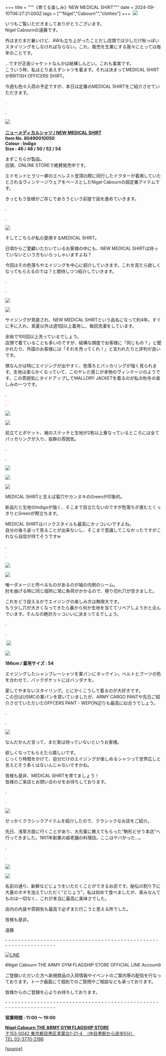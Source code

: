 +++
title = """《育てる楽しみ》NEW MEDICAL SHIRT"""
date = 2024-09-10T06:27:21.000Z
tags = ["\"Nigel","Cabourn\"","clothes"]
+++
 ![](https://cdn.shopify.com/s/files/1/0094/9295/5196/files/IMG_2478_480x480.jpg?v=1725871578)

いつもご覧いただきましてありがとうございます。  
Nigel Cabournの遠藤です。

外はまだまだ暑いけど、AWも立ち上がったことだし店頭では少しだけ秋っぽいスタイリングをしなければならない。これ、販売を生業にする我々にとっては毎年のことです。

…ですが正直ジャケットなんかは結構しんどい。これも事実です。  
こういう時、私はとりあえずシャツを着ます。それは決まってMEDICAL SHIRTかBRITISH OFFICERS SHIRT。

今週も色々入荷の予定ですが、本日は定番のMEDICAL SHIRTをご紹介させていただきます。

.

.

![](https://cdn.shopify.com/s/files/1/0094/9295/5196/files/IMG_2355_e6b2a213-12cb-49ad-a363-06f31156a580_480x480.jpg?v=1725871579) 

[**ニューメディカルシャツ / NEW MEDICAL SHIRT**](https://cabourn.jp/products/80490010050)  
**Item No. 80490010050**  
**Colour : Indigo**  
**Size : 46 / 48 / 50 / 52 / 54**

まずこちらが製品。  
店頭、ONLINE STOREで絶賛発売中です。

エドモンドヒラリー卿のエベレスト登頂の際に同行したドクターが着用していたとされるヴィンテージウェアをベースとしたNigel Cabournの超定番アイテムです。

きっともう皆様がご存じであろうという前提で話を進めていきます。

.

.

![](https://cdn.shopify.com/s/files/1/0094/9295/5196/files/IMG_2354_fbe76d57-af1d-40cb-b6bc-c6e1202c42b5_480x480.jpg?v=1725871579)

そしてこちらが私の愛用するMEDICAL SHIRT。

日頃からご愛顧いただいているお客様の中にも、NEW MEDICAL SHIRTは持っていないという方もいらっしゃいますよね？

今回はその色落ちやエイジングを中心に紹介していきます。これを見たら欲しくなってもらえるのでは？と期待しつつ紹介していきます。

.

.

![](https://cdn.shopify.com/s/files/1/0094/9295/5196/files/IMG_2545_59eeabcb-acc8-4292-966b-59acc9100636_480x480.jpg?v=1725871579)

![](https://cdn.shopify.com/s/files/1/0094/9295/5196/files/IMG_2518_480x480.jpg?v=1725871579)

サイジングが見直され、NEW MEDICAL SHIRTという品名になって約4年。すぐに手に入れ、真夏以外は週1回以上着用し、毎回洗濯をしています。

余裕で100回以上洗っているでしょう。  
店頭で着ていることも多いのですが、結構な頻度でお客様に「同じもの？」と聞かれたり、外国のお客様には「それを売ってくれ！」と言われたりと評判が良いです。

襟なんかは特にエイジングが出やすく、色落ちとパッカリングが強く見られます。生地は柔らかくなっていて、このヤレた感じが本物のヴィンテージのようです。この雰囲気にタイドアップしてMALLORY JACKETを着るのが私の秋冬の楽しみの一つです。

.

.

![](https://cdn.shopify.com/s/files/1/0094/9295/5196/files/IMG_2513_b1d1fc27-54fd-43e3-a64f-a4bab624abed_480x480.jpg?v=1725871580)

![](https://cdn.shopify.com/s/files/1/0094/9295/5196/files/IMG_2527_3a6f5f5a-27a6-4b0f-b7a7-ecd276038a75_480x480.jpg?v=1725871579)

前立てとポケット、裾のステッチと生地が2枚以上重なっているところには全てパッカリングが入り、抜群の雰囲気。

.

.

![](https://cdn.shopify.com/s/files/1/0094/9295/5196/files/IMG_2501_480x480.jpg?v=1725871579)

![](https://cdn.shopify.com/s/files/1/0094/9295/5196/files/IMG_2506_b165ecce-8685-4a1d-8b33-44404b45cfdc_480x480.jpg?v=1725871579)

![](https://cdn.shopify.com/s/files/1/0094/9295/5196/files/IMG_2522_dd14d07b-fb05-4d92-bc6f-312b98cd4a1f_480x480.jpg?v=1725871579)

MEDICAL SHIRTと言えば菊穴やカンヌキのGreenが印象的。

新品だと生地のIndigoが強く、そこまで目立たないのですが色落ちが進むとくっきりとGreenが際立ちます。

MEDICAL SHIRTはバックスタイルも最高にカッコいいですよね。  
自分の後ろ姿って見ることが出来ないし、そこまで意識してこなかったですがこれなら自信が持てそうですw

.

.

![](https://cdn.shopify.com/s/files/1/0094/9295/5196/files/IMG_2497_480x480.jpg?v=1725871579)

![](https://cdn.shopify.com/s/files/1/0094/9295/5196/files/IMG_2489_480x480.jpg?v=1725871578)

唯一ダメージと呼べるものがあるのが袖の内側のシーム。  
肘を曲げる時に同じ個所に常に負荷がかかるので、擦り切れ穴が空きました。

これをどう捉えるかでエイジングの楽しみ方は無限大です。  
もう少し穴が大きくなってきたら裏から何か生地を当ててリペアしようかと企んでいます。そんなの絶対カッコいいに決まってるでしょう。

.

.

 **![](https://cdn.shopify.com/s/files/1/0094/9295/5196/files/IMG_2359_f72b3d8d-a296-46ca-a4fe-16a040ddf207_480x480.jpg?v=1725871579)**

**![](https://cdn.shopify.com/s/files/1/0094/9295/5196/files/IMG_2402_89080b4f-d179-4239-9a7c-d6e180d665b8_480x480.jpg?v=1725871579)**

**186cm / 着用サイズ : 54**

エイジングしたシャンブレーシャツを軍パンにタックイン。ベルトとブーツの色を合わせて、バックポケットにはバンダナを。

愛してやまないスタイリング。とにかくこうして着るのが大好きです。  
この日はUSMCの軍パンを穿いていましたが、ARMY CARGO PANTや先日ご紹介させていただいたOFFCERS PANT - WEPON辺りも最高に似合うでしょう。

.

.

![](https://cdn.shopify.com/s/files/1/0094/9295/5196/files/IMG_2340_480x480.jpg?v=1725947482)

なんだかんだ言って、まだ実は持っていないというお客様。

欲しくなってもらえたら嬉しいです。  
じっくり時間をかけて、自分だけのエイジングが楽しめるシャツって世界広しと言えどそう多くはないんじゃないですかね。

皆様も是非、MEDICAL SHIRTを育てましょう！  
皆様のご来店とお問い合わせをお待ちしております。

.

.

![](https://cdn.shopify.com/s/files/1/0094/9295/5196/files/IMG_5962_480x480.jpg?v=1725948022)

せっかくクラシックアイテムを紹介したので、クラシックなお店をご紹介。

先日、浅草方面に行くことがあり、大先輩に教えてもらった"駒形どぜう本店"へ行ってきました。1801年創業の超老舗の料理店。ここはヤバかった…。

.

.

![](https://cdn.shopify.com/s/files/1/0094/9295/5196/files/IMG_5963_ef7c302f-bdd9-4e8f-be94-7d41f0c6c5a8_480x480.jpg?v=1725948022)

![](https://cdn.shopify.com/s/files/1/0094/9295/5196/files/IMG_5965_33329627-48d3-46de-9a8a-301644a671c9_480x480.jpg?v=1725948022)

名前の通り、新鮮などじょうをいただくことができるお店です。秘伝の割り下に大量のネギを加えていただく"どじょう"。私は初めて食べましたが、臭みなんてものは一切なく、これが本当に最高に美味さでした。

店内の内装や雰囲気も最高で必ずまた行こうと思える所でした。

皆様も是非。

遠藤

\- - - - - - - - - - - - - - - - - - - - - - - - - - - - - - - - - - - - - - - - - - - - - - - - - - - - - - - - - - - - - - - -  

[![LINE](https://cdn.shopify.com/s/files/1/0094/9295/5196/files/ja_600x600.png?v=1631941030)](https://lin.ee/NpdpRpF)

《Nigel Cabourn THE ARMY GYM FLAGSHIP STORE OFFICIAL LINE Account》

ご登録いただいた方へ新規商品の入荷情報やイベントのご案内等の配信を行なっております。トーク画面にて個別でのご質問やご相談なども承っております。

皆様からのご登録を心よりお待ちしております。

\- - - - - - - - - - - - - - - - - - - - - - - - - - - - - - - - - - - - - - - - - - - - - - - - - - - - - - - - - - - - - - - - 

**営業時間 : 11:00 〜 19:00**

[**Nigel Cabourn THE ARMY GYM FLAGSHIP STORE**](https://cabourn.jp/pages/flagship)  
[〒153-0042 東京都目黒区青葉台1-21-4　（中目黒駅から徒歩5分）](https://cabourn.jp/pages/flagship)  
[TEL 03-3770-2186](https://cabourn.jp/pages/flagship)

[[source]](https://cabourn.jp/blogs/shop-info/flagship20240910)
